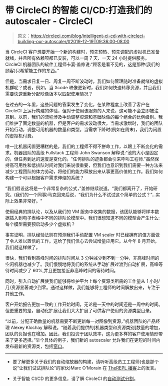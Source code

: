 # 带 CircleCI 的智能 CI/CD:打造我们的 autoscaler - CircleCI

> 原文：<https://circleci.com/blog/intelligent-ci-cd-with-circleci-building-our-autoscaler/#2019-12-19T09:36:00-08:00>

当 CircleCI 客户想要开始一个新的构建时，预先预热、预先调配的虚拟机已准备就绪，并且所有依赖项都已安装，可以一周 7 天、一天 24 小时提供服务。CircleCI 机器团队的软件工程师卡宴·盖修说:“顾客是看不见的，这是那种(我们的顾客)只希望能工作的东西。”

但是，当需求日复一日、周复一周不断波动时，我们如何管理随时准备就绪的虚拟机群呢？或者，例如，当 Xcode 映像更新时，我们如何快速转移资源，并且我们需要快速重新分配映像版本以匹配使用情况？

在过去的一年里，这些问题的答案发生了变化，在某种程度上改善了客户在 CircleCI 上运行构建的体验，但对于使用该服务的人来说，这可能不会立即被注意到。以前，我们的流程涉及手动调整资源和基础映像的每个组合的比例级别。我们维护了固定数量的机器，但是客户的需求波动很大。当需求激增时，我们的团队开始行动，调整可用机器的数量和类型。当需求下降时(例如在周末)，我们为闲置的虚拟机付费。

唯一比机器闲置更糟糕的是，我们的工程师不得不拼命工作，以跟上不断变化的需求。机器团队的高级 Fullstack 工程师 John Swanson 解释说:“池的大小是固定的，但任务到达的速度是变化的。"任何排队的迹象都会引来呼叫工程师."虽然保持高可用性和低排队时间对我们来说很重要，但我们也意识到我们需要一种方法来减少工程团队的体力劳动，将他们的能力释放出来从事更高价值的工作。我们如何构建一个可以根据客户需求伸缩的系统？

“我们假设这将是一个非常复杂的公式，”盖修继续说道。“我们都离开了，开始研究。(我们的一个同事)马克回来后说，“我们为什么不试试这个简单的公式？”…实际上效果非常好。"

使用经典的排队论，以及从我们的 VM 服务中收集的数据，该团队能够将样本数据插入到电子表格中不同的排队论模型中。我们很想知道不同的模型会产生什么:每个模型需要预启动多少个虚拟机？

事实证明，排队经验法则在预测我们手动配置 VM scaler 时已经拥有的值方面做了令人难以置信的工作。这给了我们信心去尝试增量应用它。从今年 8 月开始，我们就这样做了。

很快，我们看到高峰时间的排队时间从 3 分钟减少到不到一分钟，非高峰时间的空闲机器也减少了。我们慢慢地将我们的系统从手动扩展过渡到自动扩展，高峰等待时间减少了 60%,并且更加接近非高峰时间的等待时间。

同时，引入自动扩展使我们能够将维护平台上每个资源类所需的工作量从 1 小时/月/资源显著减少到零。通过这样做，我们能够将工程师的时间解放出来，专注于其他工作。

客户开始报告更加一致的工作开始时间，无论是一天中的时间还是一周中的时间。但更重要的是，自动化扩展让我们大大扩展了可供客户使用的资源类型目录。

“以前，分配正确数量的机器需要不断更新每一对图像到资源，”机器团队的产品经理 Alexey Klochay 解释说。“随着我们提供的[机器类型和资源类别]数量的增加，团队的负担也在增加。因此，我们投资于团队效率，这为更多样的客户使用情形带来了更多选择。”举个具体的例子，我们新的 autoscaler 允许我们在更短的时间内发布最新的资源类，包括[窗口](https://circleci.com/blog/windows-general-availability-announcement/)。

* * *

*   要了解更多关于我们的自动缩放器的构建，请听听高级员工工程师(也是那个说“让我们试试排队论”的家伙)Marc O'Morain 在 [TheREPL 播客](https://www.therepl.net/episodes/29/)上的发言。

*   关于智能 CI/CD 的更多信息，请了解 CircleCI 的[自动测试分割](https://circleci.com/blog/intelligent-ci-cd-with-circleci-test-splitting/)。